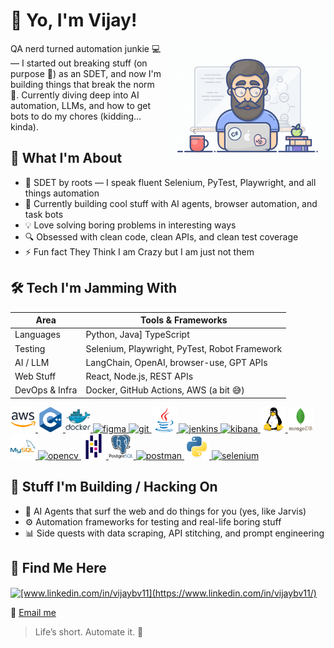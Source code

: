 # 👋 Yo, I'm Vijay!

<img src="./developer.gif" width="250" alt="Developer GIF" style="float:right; margin: 0 0 10px 10px;" />

QA nerd turned automation junkie 💻 — I started out breaking stuff (on purpose 👀) as an SDET, and now I'm building things that break the norm 🚀. Currently diving deep into AI automation, LLMs, and how to get bots to do my chores (kidding… kinda).

## 🧠 What I'm About

- 🧪 SDET by roots — I speak fluent Selenium, PyTest, Playwright, and all things automation
- 🤖 Currently building cool stuff with AI agents, browser automation, and task bots
- 💡 Love solving boring problems in interesting ways
- 🔍 Obsessed with clean code, clean APIs, and clean test coverage
- ⚡ Fun fact They Think I am Crazy but I am just not them

## 🛠️ Tech I'm Jamming With

| Area             | Tools & Frameworks |
|------------------|--------------------|
| Languages        | Python, Java] TypeScript |
| Testing          | Selenium, Playwright, PyTest, Robot Framework |
| AI / LLM         | LangChain, OpenAI, browser-use, GPT APIs |
| Web Stuff        | React, Node.js, REST APIs |
| DevOps & Infra   | Docker, GitHub Actions, AWS (a bit 😅) |

<p align="left"> <a href="https://aws.amazon.com" target="_blank" rel="noreferrer"> <img src="https://raw.githubusercontent.com/devicons/devicon/master/icons/amazonwebservices/amazonwebservices-original-wordmark.svg" alt="aws" width="40" height="40"/> </a> <a href="https://www.w3schools.com/cpp/" target="_blank" rel="noreferrer"> <img src="https://raw.githubusercontent.com/devicons/devicon/master/icons/cplusplus/cplusplus-original.svg" alt="cplusplus" width="40" height="40"/> </a> <a href="https://www.docker.com/" target="_blank" rel="noreferrer"> <img src="https://raw.githubusercontent.com/devicons/devicon/master/icons/docker/docker-original-wordmark.svg" alt="docker" width="40" height="40"/> </a> <a href="https://www.figma.com/" target="_blank" rel="noreferrer"> <img src="https://www.vectorlogo.zone/logos/figma/figma-icon.svg" alt="figma" width="40" height="40"/> </a> <a href="https://git-scm.com/" target="_blank" rel="noreferrer"> <img src="https://www.vectorlogo.zone/logos/git-scm/git-scm-icon.svg" alt="git" width="40" height="40"/> </a> <a href="https://www.java.com" target="_blank" rel="noreferrer"> <img src="https://raw.githubusercontent.com/devicons/devicon/master/icons/java/java-original.svg" alt="java" width="40" height="40"/> </a> <a href="https://www.jenkins.io" target="_blank" rel="noreferrer"> <img src="https://www.vectorlogo.zone/logos/jenkins/jenkins-icon.svg" alt="jenkins" width="40" height="40"/> </a> <a href="https://www.elastic.co/kibana" target="_blank" rel="noreferrer"> <img src="https://www.vectorlogo.zone/logos/elasticco_kibana/elasticco_kibana-icon.svg" alt="kibana" width="40" height="40"/> </a> <a href="https://www.linux.org/" target="_blank" rel="noreferrer"> <img src="https://raw.githubusercontent.com/devicons/devicon/master/icons/linux/linux-original.svg" alt="linux" width="40" height="40"/> </a> <a href="https://www.mongodb.com/" target="_blank" rel="noreferrer"> <img src="https://raw.githubusercontent.com/devicons/devicon/master/icons/mongodb/mongodb-original-wordmark.svg" alt="mongodb" width="40" height="40"/> </a> <a href="https://www.mysql.com/" target="_blank" rel="noreferrer"> <img src="https://raw.githubusercontent.com/devicons/devicon/master/icons/mysql/mysql-original-wordmark.svg" alt="mysql" width="40" height="40"/> </a> <a href="https://opencv.org/" target="_blank" rel="noreferrer"> <img src="https://www.vectorlogo.zone/logos/opencv/opencv-icon.svg" alt="opencv" width="40" height="40"/> </a> <a href="https://pandas.pydata.org/" target="_blank" rel="noreferrer"> <img src="https://raw.githubusercontent.com/devicons/devicon/2ae2a900d2f041da66e950e4d48052658d850630/icons/pandas/pandas-original.svg" alt="pandas" width="40" height="40"/> </a> <a href="https://www.postgresql.org" target="_blank" rel="noreferrer"> <img src="https://raw.githubusercontent.com/devicons/devicon/master/icons/postgresql/postgresql-original-wordmark.svg" alt="postgresql" width="40" height="40"/> </a> <a href="https://postman.com" target="_blank" rel="noreferrer"> <img src="https://www.vectorlogo.zone/logos/getpostman/getpostman-icon.svg" alt="postman" width="40" height="40"/> </a> <a href="https://www.python.org" target="_blank" rel="noreferrer"> <img src="https://raw.githubusercontent.com/devicons/devicon/master/icons/python/python-original.svg" alt="python" width="40" height="40"/> </a> <a href="https://www.selenium.dev" target="_blank" rel="noreferrer"> <img src="https://raw.githubusercontent.com/detain/svg-logos/780f25886640cef088af994181646db2f6b1a3f8/svg/selenium-logo.svg" alt="selenium" width="40" height="40"/> </a> </p>

## 🚧 Stuff I'm Building / Hacking On

- 🧠 AI Agents that surf the web and do things for you (yes, like Jarvis)
- ⚙️ Automation frameworks for testing and real-life boring stuff
- 📊 Side quests with data scraping, API stitching, and prompt engineering

## 📍 Find Me Here

<p align="left">
<a href="https://linkedin.com/in/www.linkedin.com/in/vijaybv11" target="blank"><img align="center" src="https://raw.githubusercontent.com/rahuldkjain/github-profile-readme-generator/master/src/images/icons/Social/linked-in-alt.svg" alt="[www.linkedin.com/in/vijaybv11](https://www.linkedin.com/in/vijaybv11/)" height="30" width="40" /></a>
</p>
<p>
  📧 <a href="mailto:bvvijay1@gmail.com">Email me</a>
</p>

> Life’s short. Automate it. 🚀
